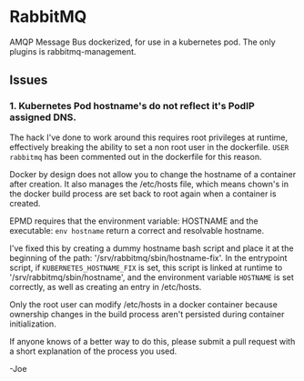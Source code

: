 # RabbitMQ

AMQP Message Bus dockerized, for use in a kubernetes pod.  The only plugins is rabbitmq-management.


## Issues

### 1. Kubernetes Pod hostname's do not reflect it's PodIP assigned DNS. 

The hack I've done to work around this requires root privileges at runtime, effectively breaking the ability to set a non root user in the dockerfile.  `USER rabbitmq` has been commented out in the dockerfile for this reason.

Docker by design does not allow you to change the hostname of a container after creation.  It also manages the /etc/hosts file, which means chown's in the docker build process are set back to root again when a container is created.

EPMD requires that the environment variable: HOSTNAME and the executable: `env hostname` return a correct and resolvable hostname.

I've fixed this by creating a dummy hostname bash script and place it at the beginning of the path: '/srv/rabbitmq/sbin/hostname-fix'.  In the entrypoint script, if `KUBERNETES_HOSTNAME_FIX` is set, this script is linked at runtime to '/srv/rabbitmq/sbin/hostname', and the environment variable `HOSTNAME` is set correctly, as well as creating an entry in /etc/hosts.  

Only the root user can modify /etc/hosts in a docker container because ownership changes in the build process aren't persisted during container initialization.

If anyone knows of a better way to do this, please submit a pull request with a short explanation of the process you used.

-Joe